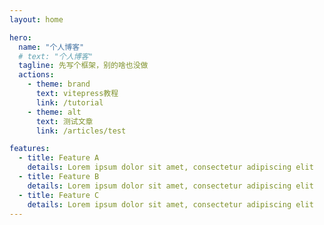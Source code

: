 ```yaml
---
layout: home

hero:
  name: "个人博客"
  # text: "个人博客"
  tagline: 先写个框架，别的啥也没做
  actions:
    - theme: brand
      text: vitepress教程
      link: /tutorial
    - theme: alt
      text: 测试文章
      link: /articles/test

features:
  - title: Feature A
    details: Lorem ipsum dolor sit amet, consectetur adipiscing elit
  - title: Feature B
    details: Lorem ipsum dolor sit amet, consectetur adipiscing elit
  - title: Feature C
    details: Lorem ipsum dolor sit amet, consectetur adipiscing elit
---
```

